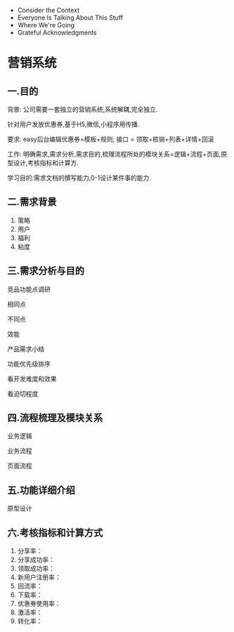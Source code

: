 - Consider the Context 
- Everyone Is Talking About This Stuff 
- Where We're Going
- Grateful Acknowledgments

# 营销系统
## 一.目的

背景: 公司需要一套独立的营销系统,系统解耦,完全独立.

针对用户发放优惠券,基于H5,微信,小程序用传播.

要求: easy后台编辑优惠券=模板+规则; 接口 = 领取+核销+列表+详情+回滚

工作: 明确需求,需求分析,需求目的,梳理流程所处的模块关系=逻辑+流程+页面,原型设计,考核指标和计算方.

学习目的:需求文档的撰写能力,0-1设计某件事的能力.

## 二.需求背景
1. 策略
2. 用户
3. 福利
4. 粘度

## 三.需求分析与目的
竞品功能点调研

相同点

不同点

效能

产品需求小结

功能优先级排序

看开发难度和效果

看迫切程度

## 四.流程梳理及模块关系

业务逻辑

业务流程

页面流程

## 五.功能详细介绍

原型设计

## 六.考核指标和计算方式
1. 分享率：
2. 分享成功率：
3. 领取成功率：
4. 新用户注册率：
5. 回流率：
6. 下载率：
7. 优惠券使用率：
8. 激活率：
9. 转化率：
